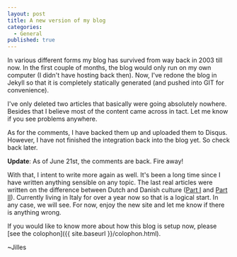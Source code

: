 ```yaml
---
layout: post
title: A new version of my blog
categories:
  - General
published: true
---
```


In various different forms my blog has survived from way back in 2003 till now.
In the first couple of months, the blog would only run on my own computer (I
didn't have hosting back then). Now, I've redone the blog in Jekyll so that it
is completely statically generated (and pushed into GIT for convenience).

I've only deleted two articles that basically were going absolutely nowhere.
Besides that I believe most of the content came across in tact. Let me know
if you see problems anywhere.

As for the comments, I have backed them up and uploaded them to Disqus.
However, I have not finished the integration back into the blog yet. So check
back later.

**Update**: As of June 21st, the comments are back. Fire away!

With that, I intent to write more again as well. It's been a long time since I
have written anything sensible on any topic. The last real articles were
written on the difference between Dutch and Danish culture ([Part
I]({{site.baseurl}}/perma/2008/12/20/denmark-compared-to-the-netherlands/) and
[Part
II]({{site.baseurl}}/perma/2009/04/11/denmark-versus-netherlands-part-ii/)).
Currently living in Italy for over a year now so that is a logical start. In
any case, we will see. For now, enjoy the new site and let me know if there is
anything wrong.

If you would like to know more about how this blog is setup now, please [see
the colophon]({{ site.baseurl }}/colophon.html).

~Jilles
